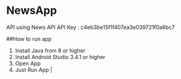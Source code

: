# NewsApp

API using News API
API Key : c4eb3be15f1f407ea3e039721f0a8bc7

##How to run app
1. Install Java from 8 or higher
2. Install Android Studio 3.4.1 or higher
3. Open App
4. Just Run App
     |